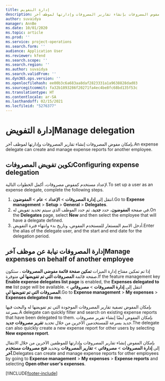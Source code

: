 ```yaml
---
title: إدارة التفويض
description: يقدم هذا الموضوع معلومات حول كيفية قيام مفوض المصروفات بإنشاء تقارير المصروفات وإدارتها لموظف آخر.
author: suvaidya
manager: AnnBe
ms.date: 10/01/2020
ms.topic: article
ms.prod: ''
ms.service: project-operations
ms.search.form: ''
audience: Application User
ms.reviewer: kfend
ms.search.scope: ''
ms.search.region: ''
ms.author: suvaidya
ms.search.validFrom: ''
ms.dyn365.ops.version: ''
ms.openlocfilehash: ee00b3c6a683aa8daf2823331a1a9638828dad03
ms.sourcegitcommit: fa32b1893286f20271fa4ec4be8fc68bd135f53c
ms.translationtype: HT
ms.contentlocale: ar-SA
ms.lasthandoff: 02/15/2021
ms.locfileid: "5276377"
---
```

# <a name="manage-delegation"></a><span data-ttu-id="a0c56-103">إدارة التفويض</span><span class="sxs-lookup"><span data-stu-id="a0c56-103">Manage delegation</span></span>
<span data-ttu-id="a0c56-104">بإمكان مفوض المصروفات إنشاء تقارير المصروفات وإدارتها لموظف آخر.</span><span class="sxs-lookup"><span data-stu-id="a0c56-104">An expense delegate can create and manage expense reports for another employee.</span></span>

## <a name="configuring-expense-delegation"></a><span data-ttu-id="a0c56-105">تكوين تفويض المصروفات</span><span class="sxs-lookup"><span data-stu-id="a0c56-105">Configuring expense delegation</span></span>

<span data-ttu-id="a0c56-106">لإعداد مستخدم كمفوض مصروفات، أكمل الخطوات التالية.</span><span class="sxs-lookup"><span data-stu-id="a0c56-106">To set up a user as an expense delegate, complete the following steps.</span></span> 
1. <span data-ttu-id="a0c56-107">انتقل إلى **إدارة المصروفات** > **الإعداد** > **عام** > **المفوضون**.</span><span class="sxs-lookup"><span data-stu-id="a0c56-107">Go to **Expense management** > **Setup** > **General** > **Delegates**.</span></span> 
2. <span data-ttu-id="a0c56-108">في صفحة **المفوضون**، حدد **جديد**، ثم حدد الموظف الذي سيتم تحديد تفويض له.</span><span class="sxs-lookup"><span data-stu-id="a0c56-108">On the **Delegates** page, select **New** and then select the employee that will have a delegate defined.</span></span> 
3. <span data-ttu-id="a0c56-109">أدخل الاسم المستعار للمستخدم المفوض، وتاريخ بدء وانتهاء فترة التفويض.</span><span class="sxs-lookup"><span data-stu-id="a0c56-109">Enter the alias of the delegate user, and the start and end date for the delegation period.</span></span>

## <a name="manage-expenses-on-behalf-of-another-employee"></a><span data-ttu-id="a0c56-110">إدارة المصروفات نيابة عن موظف آخر</span><span class="sxs-lookup"><span data-stu-id="a0c56-110">Manage expenses on behalf of another employee</span></span>

<span data-ttu-id="a0c56-111">إذا تم تمكين مفتاح إدارة الميزات **تمكين صفحة قائمة مفوضي المصروفات** ، ستكون صفحة قائمة **المصروفات التي تم تفويضها لي** متوفرة.</span><span class="sxs-lookup"><span data-stu-id="a0c56-111">If the feature management key **Enable expense delegates list page** is enabled, the **Expenses delegated to me** list page will be available.</span></span> <span data-ttu-id="a0c56-112">انتقل إلى **إدارة المصروفات** > **مصروفاتي** > **المصروفات التي تم تفويضها لي**.</span><span class="sxs-lookup"><span data-stu-id="a0c56-112">Go to **Expense management** > **My expenses** > **Expenses delegated to me**.</span></span>

<span data-ttu-id="a0c56-113">بإمكان المفوض تصفية تقارير المصروفات الموجودة التي تم تفويضها له والبحث فيها بسرعة.</span><span class="sxs-lookup"><span data-stu-id="a0c56-113">A delegate can quickly filter and search on existing expense reports that have been delegated to them.</span></span> <span data-ttu-id="a0c56-114">بإمكان المفوض أيضًا إنشاء تقرير مصروفات جديد بسرعة للمستخدمين الآخرين من خلال تحديد **تقرير مصروفات جديد**.</span><span class="sxs-lookup"><span data-stu-id="a0c56-114">The delegate can also quickly create a new expense report for other users by selecting **New expense report**.</span></span>

<span data-ttu-id="a0c56-115">بإمكان المفوض إنشاء تقارير المصروفات وإدارتها للموظفين الآخرين من خلال الانتقال إلى **إدارة المصروفات** > **مصروفاتي** > **تقارير المصروفات** وتحديد **فتح مصروفات مستخدم آخر**.</span><span class="sxs-lookup"><span data-stu-id="a0c56-115">Delegates can create and manage expense reports for other employees by going to **Expense management** > **My expenses** > **Expense reports** and selecting **Open other user's expenses**.</span></span>


[!INCLUDE[footer-include](../includes/footer-banner.md)]